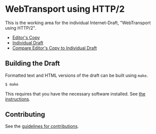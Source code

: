 # WebTransport using HTTP/2

This is the working area for the individual Internet-Draft, "WebTransport using HTTP/2".

* [Editor's Copy](https://ekinnear.github.io/draft-webtransport-http2/#go.draft-kinnear-webtransport-http2.html)
* [Individual Draft](https://tools.ietf.org/html/draft-kinnear-webtransport-http2)
* [Compare Editor's Copy to Individual Draft](https://ekinnear.github.io/draft-webtransport-http2/#go.draft-kinnear-webtransport-http2.diff)

## Building the Draft

Formatted text and HTML versions of the draft can be built using `make`.

```sh
$ make
```

This requires that you have the necessary software installed.  See
[the instructions](https://github.com/martinthomson/i-d-template/blob/master/doc/SETUP.md).


## Contributing

See the
[guidelines for contributions](https://github.com/ekinnear/draft-webtransport-http2/blob/master/CONTRIBUTING.md).
